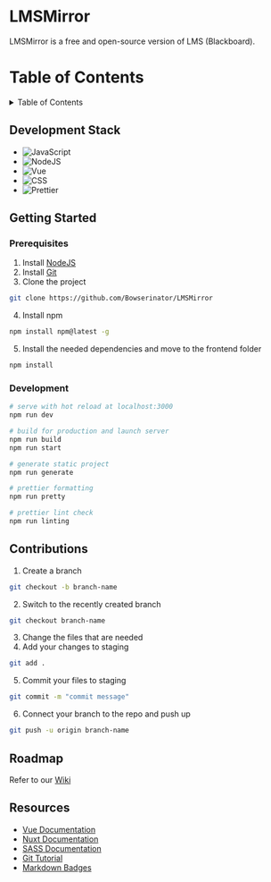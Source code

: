 # LMSMirror

LMSMirror is a free and open-source version of LMS (Blackboard).

# Table of Contents

<details>
  <summary>Table of Contents</summary>
  <ol>
    <li>
      <a href="#development-stack">Development Stack</a>
    </li>
    <li>
      <a href="#getting-started">Getting Started</a>
      <ul>
        <li><a href="#prerequisites">Prerequisites</a></li>
        <li><a href="#development">Development</a></li>
      </ul>
    </li>
    <li><a href="#roadmap">Roadmap</a></li>
    <li><a href="#contributions">Contributions</a></li>
    <li><a href="#resources">Resources</a></li>
  </ol>
</details>

## Development Stack

- ![JavaScript](https://img.shields.io/badge/JavaScript-F7DF1E?style=for-the-badge&logo=javascript&logoColor=black)
- ![NodeJS](https://img.shields.io/badge/Node.js-43853D?style=for-the-badge&logo=node.js&logoColor=white)
- ![Vue](https://img.shields.io/badge/Vue.js-35495E?style=for-the-badge&logo=vue.js&logoColor=4FC08D)
- ![CSS](https://img.shields.io/badge/CSS3-1572B6?style=for-the-badge&logo=css3&logoColor=white)
- ![Prettier](https://img.shields.io/badge/prettier-1A2C34?style=for-the-badge&logo=prettier&logoColor=F7BA3E)

## Getting Started

### Prerequisites

1. Install [NodeJS](https://nodejs.org/en/download/)
2. Install [Git](https://git-scm.com/downloads)
3. Clone the project

```sh
git clone https://github.com/Bowserinator/LMSMirror
```

4. Install npm

```sh
npm install npm@latest -g
```

5. Install the needed dependencies and move to the frontend folder

```sh
npm install
```

### Development

```bash
# serve with hot reload at localhost:3000
npm run dev

# build for production and launch server
npm run build
npm run start

# generate static project
npm run generate

# prettier formatting
npm run pretty

# prettier lint check
npm run linting
```

## Contributions

1. Create a branch

```sh
git checkout -b branch-name
```

2. Switch to the recently created branch

```sh
git checkout branch-name
```

3. Change the files that are needed
4. Add your changes to staging

```sh
git add .
```

5. Commit your files to staging

```sh
git commit -m "commit message"
```

6. Connect your branch to the repo and push up

```sh
git push -u origin branch-name
```

## Roadmap

Refer to our [Wiki](https://github.com/Bowserinator/LMSMirror/wiki)

## Resources

- [Vue Documentation](https://v2.vuejs.org/v2/guide/)
- [Nuxt Documentation](https://nuxtjs.org/docs/get-started/installation)
- [SASS Documentation](https://sass-lang.com/documentation/)
- [Git Tutorial](https://www.atlassian.com/git/tutorials)
- [Markdown Badges](https://dev.to/envoy_/150-badges-for-github-pnk)
